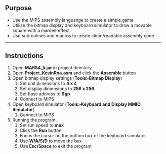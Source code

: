 ## Purpose
- Use the MIPS assembly languange to create a simple game
- Utilize the bitmap display and keyboard simulator to draw a movable square with a marqee effect
- Use subroutines and macros to create clean/readable assembly code
___
## Instructions	
1. Open **MARS4_5.jar** in project directory
2. Open **Project_KevinRoa.asm** and click the **Assemble** button
3. Open bitmap display settings (**Tools>Bitmap Display**)
   1. Set unit dimensions to **4 x 4**
   2. Set display dimensions to **256 x 256**
   3. Set base address to **$gp**
   4. Connect to MIPS
4. Open keyboard simulator (**Tools>Keyboard and Display MMIO Simulator**)
   1. Connect to MIPS
5. Running the program
   1. Set run speed to **max**
   2. Click the **Run** button
   3. Focus the cursor on the bottom box of the keyboard simulator
   4. Use **W/A/S/D** to move the box
   5. Use **Esc/Space** to exit the program